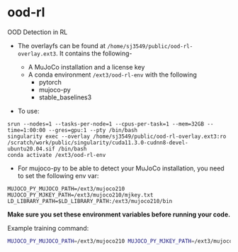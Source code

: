 # ood-rl
OOD Detection in RL


- The overlayfs can be found at `/home/sj3549/public/ood-rl-overlay.ext3`. It contains the following-
  - A MuJoCo installation and a license key
  - A conda environment `/ext3/ood-rl-env` with the following
    - pytorch
    - mujoco-py
    - stable_baselines3

- To use:
```
srun --nodes=1 --tasks-per-node=1 --cpus-per-task=1 --mem=32GB --time=1:00:00 --gres=gpu:1 --pty /bin/bash
singularity exec --overlay /home/sj3549/public/ood-rl-overlay.ext3:ro /scratch/work/public/singularity/cuda11.3.0-cudnn8-devel-ubuntu20.04.sif /bin/bash
conda activate /ext3/ood-rl-env
```

- For mujoco-py to be able to detect your MuJoCo installation, you need to set the following env var:
```
MUJOCO_PY_MUJOCO_PATH=/ext3/mujoco210
MUJOCO_PY_MJKEY_PATH=/ext3/mujoco210/mjkey.txt
LD_LIBRARY_PATH=$LD_LIBRARY_PATH:/ext3/mujoco210/bin
```
**Make sure you set these environment variables before running your code.**

Example training command: 
```bash
MUJOCO_PY_MUJOCO_PATH=/ext3/mujoco210 MUJOCO_PY_MJKEY_PATH=/ext3/mujoco210/mjkey.txt LD_LIBRARY_PATH=$LD_LIBRARY_PATH:/ext3/mujoco210/bin python train.py 'env=Reacher-v2'
```
